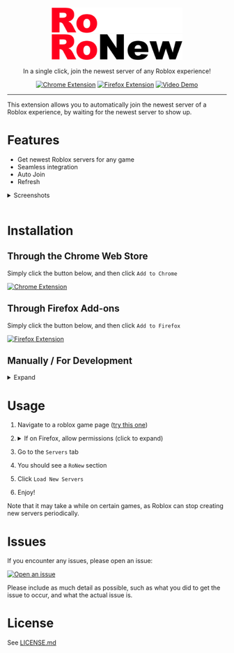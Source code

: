 <p align="center">
    <img alt="RoNew" src="assets/logo_dark.png#gh-dark-mode-only" width="300px"></img>
    <img alt="RoNew" src="assets/logo_light.png#gh-light-mode-only" width="300px"></img>
    </p>
<p align="center">
In a single click, join the newest server of any Roblox experience!</p>
</p>

<div align="center">

[![Chrome Extension](https://img.shields.io/chrome-web-store/v/kocjbdahjmgeecieicmoffnjgboechih?label=Chrome%20web%20store&style=for-the-badge&color=4285F4&cacheSeconds=3600&logo=google-chrome&logoColor=white)](https://chrome.google.com/webstore/detail/ronew/kocjbdahjmgeecieicmoffnjgboechih)
[![Firefox Extension](https://img.shields.io/amo/v/RoNew?label=Firefox%20add-ons&logo=firefox-browser&logoColor=white&style=for-the-badge&color=FF7139&cacheSeconds=3600)](https://addons.mozilla.org/addon/ronew/)
[![Video Demo](https://img.shields.io/badge/Video%20Demo-0%3A54-red?style=for-the-badge&logo=youtube&color=green&cacheSeconds=3600)](https://youtu.be/vICtZTxcwFE)

</div>

---

This extension allows you to automatically join the newest server of a Roblox experience, by waiting for the newest server to show up.

# Features

-   Get newest Roblox servers for any game
-   Seamless integration
-   Auto Join
-   Refresh

<details>
<summary>Screenshots</summary>

![Screenshot](assets/screenshots/1.png)

![Screenshot](assets/screenshots/2.png)

![Screenshot](assets/screenshots/3.png)

![Screenshot](assets/screenshots/4.png)

![Screenshot](assets/screenshots/5.png)

</details>
<br>

# Installation

## Through the Chrome Web Store

Simply click the button below, and then click `Add to Chrome`

[![Chrome Extension](https://img.shields.io/chrome-web-store/v/kocjbdahjmgeecieicmoffnjgboechih?label=Chrome%20web%20store&style=for-the-badge&color=4285F4&cacheSeconds=3600&logo=google-chrome&logoColor=white)](https://chrome.google.com/webstore/detail/ronew/kocjbdahjmgeecieicmoffnjgboechih)

## Through Firefox Add-ons

Simply click the button below, and then click `Add to Firefox`

[![Firefox Extension](https://img.shields.io/amo/v/RoNew?label=Firefox%20add-ons&logo=firefox-browser&logoColor=white&style=for-the-badge&color=FF7139&cacheSeconds=3600)](https://addons.mozilla.org/addon/ronew/)

## Manually / For Development

<details>
<summary>Expand</summary>

**This option should only be used if the above option will not work / an update has not been approved on the webstore yet**. Only do the following if you know what you are doing.

<details>
<summary>Chrome Instructions</summary>

1. Download this repo (Code > Download ZIP)
2. Extract the zip, drag the `manifests/chrome.json` file into the `src` folder
3. Rename `chrome.json` to `manifest.json`
4. Go to your [chrome extensions page](chrome://extensions)
5. At the top right, turn on developer mode
6. Click `Load unpacked`
7. Select the `src` folder from the extracted zip
8. Confirm

</details>
<details>
<summary>Firefox Instructions</summary>

1. Download this repo (Code > Download ZIP)
2. Extract the zip, drag the `manifests/firefox.json` file into the `src` folder
3. Rename `firefox.json` to `manifest.json`
4. Go to your [firefox addons page](about:debugging#/runtime/this-firefox)
5. Click `Load Temporary Add-on...`
6. Select the `manifest.json` file from the `src` folder from the extracted zip
7. Confirm

</details>
</details>

# Usage

1.  Navigate to a roblox game page ([try this one](https://www.roblox.com/games/1689414409))
2.  <details>
    <summary>
    If on Firefox, allow permissions (click to expand)
    </summary>

    ![Instructions GIF](assets/firefox_permissions.gif)

    `Extensions` -> `RoNew Settings` -> `Always allow on roblox.com`

        </details>

3.  Go to the `Servers` tab
4.  You should see a `RoNew` section
5.  Click `Load New Servers`
6.  Enjoy!

Note that it may take a while on certain games, as Roblox can stop creating new servers periodically.

# Issues

If you encounter any issues, please open an issue:

[![Open an issue](https://img.shields.io/github/issues-raw/ThatTimothy/RoNew?label=Open%20an%20issue&logo=github&style=for-the-badge&cacheSeconds=3600)](https://github.com/ThatTimothy/RoNew/issues/new)

Please include as much detail as possible, such as what you did to get the issue to occur, and what the actual issue is.

# License

See [LICENSE.md](LICENSE.md)

